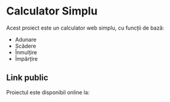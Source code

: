 # Calculator Simplu
Acest proiect este un calculator web simplu, cu funcții de bază:
- Adunare
- Scădere
- Înmulțire
- Împărțire

## Link public
Proiectul este disponibil online la: 